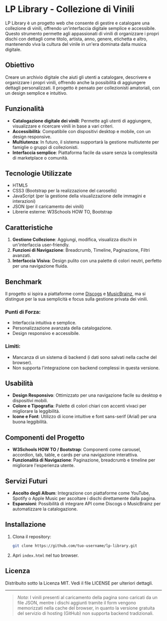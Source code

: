 # LP Library - Collezione di Vinili

LP Library è un progetto web che consente di gestire e catalogare una collezione di vinili, offrendo un'interfaccia digitale semplice e accessibile. Questo strumento permette agli appassionati di vinili di organizzare i propri dischi con dettagli come titolo, artista, anno, genere, etichetta e altro, mantenendo viva la cultura del vinile in un'era dominata dalla musica digitale.

## Obiettivo
Creare un archivio digitale che aiuti gli utenti a catalogare, descrivere e organizzare i propri vinili, offrendo anche la possibilità di aggiungere dettagli personalizzati. Il progetto è pensato per collezionisti amatoriali, con un design semplice e intuitivo.

## Funzionalità
- **Catalogazione digitale dei vinili**: Permette agli utenti di aggiungere, visualizzare e ricercare vinili in base a vari criteri.
- **Accessibilità**: Compatibile con dispositivi desktop e mobile, con un design responsive.
- **Multiutenza**: In futuro, il sistema supportarà la gestione multiutente per famiglie o gruppi di collezionisti.
- **Interfaccia semplice**: Piattaforma facile da usare senza la complessità di marketplace o comunità.

## Tecnologie Utilizzate
- HTML5
- CSS3 (Bootstrap per la realizzazione del carosello)
- JavaScript (per la gestione della visualizzazione delle immagini e interazioni)
- JSON (per il caricamento dei vinili)
- Librerie esterne: W3Schools HOW TO, Bootstrap

## Caratteristiche
1. **Gestione Collezione**: Aggiungi, modifica, visualizza dischi in un'interfaccia user-friendly.
2. **Funzioni di Navigazione**: Breadcrumb, Timeline, Paginazione, Filtri avanzati.
3. **Interfaccia Visiva**: Design pulito con una palette di colori neutri, perfetto per una navigazione fluida.

## Benchmark
Il progetto si ispira a piattaforme come [Discogs](https://www.discogs.com) e [MusicBrainz](https://musicbrainz.org), ma si distingue per la sua semplicità e focus sulla gestione privata dei vinili.

### Punti di Forza:
- Interfaccia intuitiva e semplice.
- Personalizzazione avanzata della catalogazione.
- Design responsivo e accessibile.

### Limiti:
- Mancanza di un sistema di backend (i dati sono salvati nella cache del browser).
- Non supporta l'integrazione con backend complessi in questa versione.

## Usabilità
- **Design Responsivo**: Ottimizzato per una navigazione facile su desktop e dispositivi mobili.
- **Colore e Tipografia**: Palette di colori chiari con accenti vivaci per migliorare la leggibilità.
- **Icone e Font**: Utilizzo di icone intuitive e font sans-serif (Arial) per una buona leggibilità.

## Componenti del Progetto
- **W3Schools HOW TO / Bootstrap**: Componenti come carousel, accordion, tab, table, e cards per una navigazione interattiva.
- **Funzionalità di Navigazione**: Paginazione, breadcrumb e timeline per migliorare l'esperienza utente.

## Servizi Futuri
- **Ascolto degli Album**: Integrazione con piattaforme come YouTube, Spotify o Apple Music per ascoltare i dischi direttamente dalla pagina.
- **Espansioni**: Possibilità di integrare API come Discogs o MusicBrainz per automatizzare la catalogazione.

## Installazione
1. Clona il repository:
    ```bash
    git clone https://github.com/tuo-username/lp-library.git
    ```
2. Apri `index.html` nel tuo browser.

## Licenza
Distribuito sotto la Licenza MIT. Vedi il file LICENSE per ulteriori dettagli.

---

> *Nota*: I vinili presenti al caricamento della pagina sono caricati da un file JSON, mentre i dischi aggiunti tramite il form vengono memorizzati nella cache del browser, in quanto la versione gratuita del servizio di hosting (GitHub) non supporta backend tradizionali.
